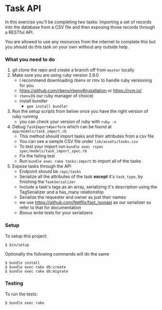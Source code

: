 # Task API

In this exercise you'll be completing two tasks: Importing a set of records into the database from a CSV file and then exposing those records through a RESTful API.

You are allowed to use any resources from the internet to complete this but you should do this task on your own without any outside help.

### What you need to do
1. git clone the repo and create a branch off from `master` locally
2. Make sure you are using ruby version 2.6.0
    - I recommend downloading rbenv or rmv to handle ruby versioning for you
    - https://github.com/rbenv/rbenv#installation or https://rvm.io/
    - `rbenv`(is our ruby manager of choice)
    - install bundler
        - `gem install bundler`
3. Run the setup scripts from below once you have the right version of ruby running
    - you can check your version of ruby with `ruby -v`
2. Debug `TaskImport#perform` which can be found at `app/models/task_import.rb`
    - This method should import tasks and their attributes from a csv file
    - You can see a sample CSV file under `lib/assets/tasks.csv`
    - To test your import run `bundle exec rspec spec/models/task_import_spec.rb`
    - Fix the failing test
    - Run `bundle exec rake tasks:import` to import all of the tasks
3. Expose tasks through the API
    - Endpoint should be `/api/tasks`
    - Serialize all the attributes of the task **except** it's `task_type`, by finishing the `TaskSerializer`
    - Include a task's tags as an array, serializing it's description using the TagSerializer and a has_many relationship
    - Serialize the requester and owner as just their names
    - we use https://github.com/Netflix/fast_jsonapi as our serializer so refer to that for documentation
    - *Bonus* write tests for your serializers

### Setup
To setup this project:

```
$ bin/setup
```

Optionally the following commands will do the same
```
$ bundle install
$ bundle exec rake db:create
$ bundle exec rake db:migrate
```

### Testing
To run the tests:

```
$ bundle exec rake
```
